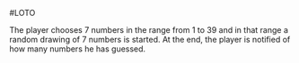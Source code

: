 #LOTO

The player chooses 7 numbers in the range from 1 to 39 and in that range a random drawing of 7 numbers is started. At the end, the player is notified of how many numbers he has guessed.